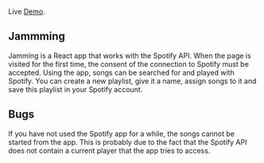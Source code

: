 Live [Demo](https://www.philippniestroj.com/source/jammming).

## Jammming
Jamming is a React app that works with the Spotify API.
When the page is visited for the first time, the consent of the connection to Spotify must be accepted.
Using the app, songs can be searched for and played with Spotify.
You can create a new playlist, give it a name, assign songs to it and save this playlist in your Spotify account.

## Bugs
If you have not used the Spotify app for a while, the songs cannot be started from the app. 
This is probably due to the fact that the Spotify API does not contain a current player that the app tries to access.
